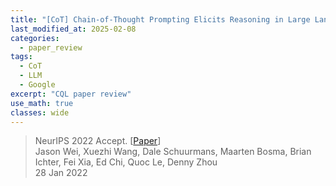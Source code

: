 ```yaml
---
title: "[CoT] Chain-of-Thought Prompting Elicits Reasoning in Large Language Models"
last_modified_at: 2025-02-08
categories:
  - paper_review
tags:
  - CoT
  - LLM
  - Google
excerpt: "CQL paper review"
use_math: true
classes: wide
---
```


> NeurIPS 2022 Accept. [[Paper](https://arxiv.org/abs/2201.11903)]  
> Jason Wei, Xuezhi Wang, Dale Schuurmans, Maarten Bosma, Brian Ichter, Fei Xia, Ed Chi, Quoc Le, Denny Zhou  
> 28 Jan 2022
